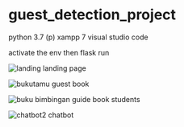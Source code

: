 # guest_detection_project
**<requirements>**
python 3.7 (p)
xampp 7
visual studio code

**<how to run>**
activate the env then flask run

![landing](https://user-images.githubusercontent.com/93757803/177439362-9678038f-bcd8-4e22-a88f-d643136dc161.png)
landing page

![bukutamu](https://user-images.githubusercontent.com/93757803/177439394-41e14ee3-ce6a-4b33-9c11-19f6cf5eb772.png)
guest book

![buku bimbingan](https://user-images.githubusercontent.com/93757803/177439406-c380559f-5c5c-4fa1-89fc-dedcc632667b.png)
guide book students

![chatbot2](https://user-images.githubusercontent.com/93757803/177439460-6c53c1f9-7675-4ab7-af1f-443ff8a4d12a.png)
chatbot
